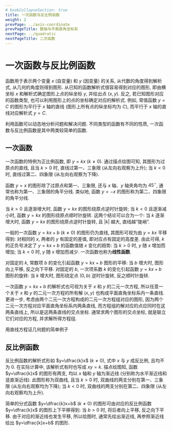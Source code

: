```yaml
---
# bookCollapseSection: true
title: 一次函数与反比例函数
weight: 2
prevPage: ../axis-coordinate
prevPageTitle: 数轴与平面直角坐标系
nextPage: ../quadratic
nextPageTitle: 二次函数
---
```


# 一次函数与反比例函数

函数用于表示两个变量 $x$ (自变量) 和 $y$ (因变量) 的关系, 从代数的角度得到解析式, 从几何的角度则得到图形. 从已知的函数解析式很容易得到对应的图形, 即由横坐标 $x$ 和解析式确定图形上点的纵坐标 $y$, 并绘出点 $(x,y)$. 反之, 若已知图形对应的函数类型, 也可以利用图形上的点的坐标确定对应的解析式. 例如, 常值函数 $y= C$ 的图形为平行于 $x$ 轴的直线 (图形上所有点的纵坐标均为 $C$), 而平行于 $x$ 轴的直线对应解析式 $y= C$.

利用函数可以动态地分析问题和解决问题. 不同类型的函数有不同的性质, 一次函数与反比例函数是其中两类较简单的函数.

## 一次函数

一次函数的特例为正比例函数, 即 $y=kx$ ($k\neq 0$). 通过描点绘图可知, 其图形为过原点的直线, 且当 $k>0$ 时, 直线过第一、三象限 (从左向右观察为上升); 当 $k<0$ 时, 直线过第二、四象限 (从左向右观察为下降).

函数 $y=x$ 的图形除了过原点和第一、三象限, 还与 $x$ 轴、$y$ 轴夹角均为 $45^\circ$, 通常也称为第一、三象限的角平分线. 类似地, 函数 $y=-x$ 的图形称为第二、四象限的角平分线.

当 $k>0$ 且逐渐增大时, 函数 $y=kx$ 的图形绕原点逆时针旋转; 当 $k<0$ 且逐渐减小时, 函数 $y=kx$ 的图形绕原点顺时针旋转. 这两个结论可以合为一个: 当 $k$ 逐渐增大时, 函数 $y=kx$ 的图形绕原点逆时针旋转, 且 $|k|$ 越大, 直线越“陡峭”.

一般的一次函数 $y= kx+b$ ($k\neq 0$) 的图形仍为直线, 其图形可视为由 $y=kx$ 平移得到: 对相同的 $x$, 两者的 $y$ 有固定的差值, 即对应点有固定的高度差. 由此可得, $k$ 的正负号决定了 $y= kx+b$ 的函数值随 $x$ 变化的趋势: 当 $k>0$ 时, $y$ 随 $x$ 增加而增加; 当 $k<0$ 时, $y$ 随 $x$ 增加而减少. 一次函数也称为**线性函数**.

对固定的 $k$, 常数项 $b$ 的变化引起函数 $y= kx+b$ 图形的平移: 当 $b$ 增大时, 图形向上平移, 反之向下平移. 对固定的 $b$, 一次项系数 $k$ 的变化引起函数 $y= kx+b$ 图形的旋转: 当 $k$ 增大时, 图形绕定点 $(0,b)$ 逆时针旋转, 反之顺时针旋转.

一次函数 $y= kx+b$ 的解析式也可视为关于 $x$ 和 $y$ 的二元一次方程, 所以任意一个关于 $x$ 和 $y$ 的二元一次方程的所有解 $(x,y)$ 也构成平面直角坐标系内一条直线. 更进一步, 考虑由两个二元一次方程构成的二元一次方程组对应的图形, 因为两个二元一次方程对应平面直角坐标系内两条直线, 而方程组的解对应的点应同时在这两条直线上, 所以是这两条直线的交点坐标. 通常求两个图形的交点坐标, 就是联立它们对应的方程, 并求解所得方程组.

用直线方程证几何题的简单例子

## 反比例函数

反比例函数的解析式形如 $y=\dfrac{k}x$ ($k\neq 0$), 式中 $x$ 与 $y$ 成反比例, 且均不为 $0$. 在实际计算中, 该解析式有时也写成 $xy=k$. 描点绘图知, 函数 $y=\dfrac{k}x$ 的图形有两支, 均以 $x$ 轴和 $y$ 轴为渐近线 (分别称为水平渐近线和竖直渐近线). 此图形称为双曲线, 且当 $k>0$ 时, 双曲线的两支分别在第一、三象限 (从左向右观察均为下降); 当 $k<0$ 时, 双曲线的两支分别在第二、四象限 (从左向右观察均为上升).

简单的分式函数 $y=\dfrac{k}x+b$ ($k\neq 0$) 的图形可由对应的反比例函数 $y=\dfrac{k}x$ 的图形上下平移得到: 当 $b>0$ 时, 将后者向上平移, 反之向下平移. 由于对应的渐近线也发生平移, 所以绘图时, 通常先绘出渐近线, 再参照渐近线绘出 $y=\dfrac{k}x+b$ 的图形.

